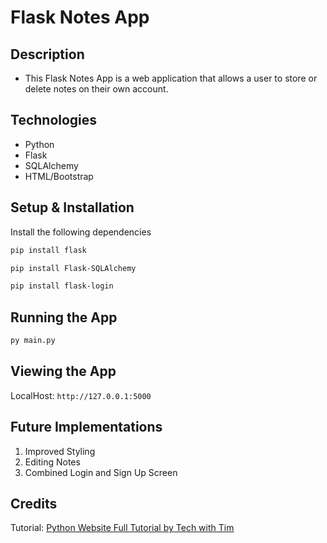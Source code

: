 # Flask Notes App

## Description
- This Flask Notes App is a web application that allows a user to store or delete notes on their own account.

## Technologies
- Python
- Flask
- SQLAlchemy
- HTML/Bootstrap

## Setup & Installation
Install the following dependencies
```bash
pip install flask
```
```bash
pip install Flask-SQLAlchemy
```
```bash
pip install flask-login
```

## Running the App
```bash
py main.py
```

## Viewing the App
LocalHost: `http://127.0.0.1:5000`

## Future Implementations
1. Improved Styling
2. Editing Notes
3. Combined Login and Sign Up Screen

## Credits
Tutorial: [Python Website Full Tutorial by Tech with Tim](https://youtu.be/dam0GPOAvVI)
 
